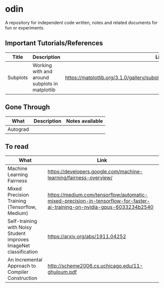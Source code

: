 # odin
A repository for independent code written, notes and related documents for fun or experiments.

## Important Tutorials/References

| Title | Description | Link |
| ----- | ----------- | ---- |
| Subplots | Working with and around subplots in matplotlib | https://matplotlib.org/3.1.0/gallery/subplots_axes_and_figures/subplots_demo.html |

## Gone Through

| What | Description | Notes available|
| ------- | ------- | ------- |
|Autograd | | |

## To read 

| What | Link |
| ------- | ------- |
|Machine Learning Fairness | https://developers.google.com/machine-learning/fairness-overview/ |
|Mixed Precision Training (Tensorflow, Medium) | https://medium.com/tensorflow/automatic-mixed-precision-in-tensorflow-for-faster-ai-training-on-nvidia-gpus-6033234b2540 | 
|Self-training with Noisy Student improves ImageNet classification | https://arxiv.org/abs/1911.04252 |
|An Incremental Approach to Compiler Construction|http://scheme2006.cs.uchicago.edu/11-ghuloum.pdf |
